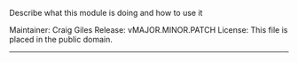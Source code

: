 Describe what this module is doing and how to use it

Maintainer: Craig Giles
Release:    vMAJOR.MINOR.PATCH
License:    This file is placed in the public domain.

------------------------------------------------------------

